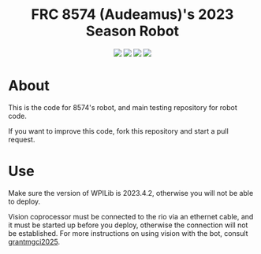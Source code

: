 <h1 align="center">FRC 8574 (Audeamus)'s 2023 Season Robot</h1>

<div align="center">

 ![](https://img.shields.io/badge/license-WPILib-orange)
 ![](https://img.shields.io/github/contributors/roboticsmgci/2023-testbot-java)
 ![](https://img.shields.io/github/last-commit/roboticsmgci/2023-testbot-java)
 ![](https://img.shields.io/badge/made%20with-Java-blue)

</div>

# About

This is the code for 8574's robot, and main testing repository for robot code.

If you want to improve this code, fork this repository and start a pull request.

# Use 

Make sure the version of WPILib is 2023.4.2, otherwise you will not be able to deploy.

Vision coprocessor must be connected to the rio via an ethernet cable, and it must be started up before you deploy, otherwise the connection will not be established. For more instructions on using vision with the bot, consult [grantmgci2025](https://github.com/grantmgci2025).